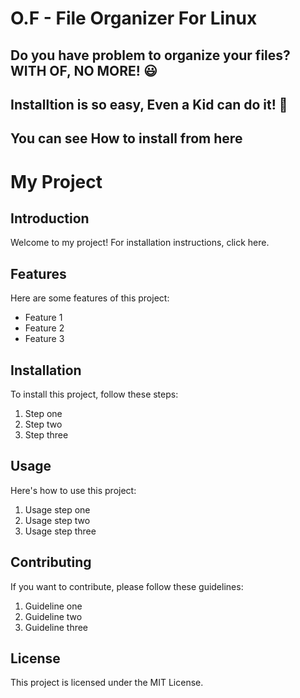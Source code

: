 # O.F - File Organizer For Linux

## Do you have problem to organize your files? WITH OF, NO MORE! 😃
## Installtion is so easy, Even a Kid can do it! 👦
## You can see How to install from here



# My Project

## Introduction
Welcome to my project! For installation instructions, click here.

## Features
Here are some features of this project:
- Feature 1
- Feature 2
- Feature 3

## Installation
To install this project, follow these steps:
1. Step one
2. Step two
3. Step three

## Usage
Here's how to use this project:
1. Usage step one
2. Usage step two
3. Usage step three

## Contributing
If you want to contribute, please follow these guidelines:
1. Guideline one
2. Guideline two
3. Guideline three

## License
This project is licensed under the MIT License.

